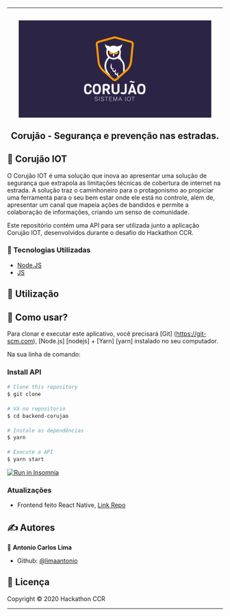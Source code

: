 --------------------------------------------------------------------
<h2 align="center">
  <img src="src/capa.png" width="450" title="logo" /> <br><br>
Corujão - Segurança e prevenção nas estradas.
</h2>

## 📖 Corujão IOT

O Corujão IOT é uma solução que inova ao apresentar uma solução de segurança que extrapola as limitações técnicas de cobertura de internet na estrada. A solução traz o caminhoneiro para o protagonismo ao propiciar uma ferramenta para o seu bem estar onde ele está no controle, além de, apresentar um canal que mapeia ações de bandidos e permite a colaboração de informações, criando um senso de comunidade.

Este repositório contém uma API para ser utilizada junto a aplicação Corujão IOT, desenvolvidos durante o desafio do Hackathon CCR.

### :rocket: Tecnologias Utilizadas

- [Node.JS](https://nodejs.org/en/)
- [JS](https://developer.mozilla.org/pt-BR/docs/Aprender/JavaScript)

## 🚀 Utilização

## :round_pushpin: Como usar?

Para clonar e executar este aplicativo, você precisará [Git] (https://git-scm.com), [Node.js] [nodejs] + [Yarn] [yarn] instalado no seu computador.


Na sua linha de comando:

### Install API
```bash
# Clone this repository
$ git clone 

# Vá no repositorio
$ cd backend-corujao

# Instale as dependẽncias
$ yarn 

# Execute a API
$ yarn start
```

<p>
  <a href="https://insomnia.rest/run/?label=https://github.com/thainamonteiro/BeTheHero/blob/master/Insomnia_all.json" target="_blank"><img src="https://insomnia.rest/images/run.svg" alt="Run in Insomnia"></a>
</p>

<h3>Atualizações</h3>
<ul>
	<li>Frontend feito React Native, <a href="https://github.com/limaantonio/frontend-corujao" target="_blank">Link Repo</a></li>
</ul>



## ✍ Autores

👤 **Antonio Carlos Lima**

* Github: [@limaantonio](https://github.com/limaantonio)

## 📝 Licença

Copyright © 2020 Hackathon CCR<br />

***
